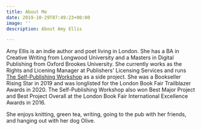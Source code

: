 ```yaml
---
title: About Me
date: 2019-10-29T07:49:23+00:00
image: ''
description: About Amy Ellis

---
```

Amy Ellis is an indie author and poet living in London. She has a BA in Creative Writing from Longwood University and a Masters in Digital Publishing from Oxford Brookes University. She currently works as the Rights and Licening Manager at Publishers' Licensing Services and runs [The Self-Publishing Workshop](http://www.selfpubworkshop.com) as a side project. She was a Bookseller Rising Star in 2019 and was longlisted for the London Book Fair Trailblazer Awards in 2020. The Self-Publishing Workshop also won Best Major Project and Best Project Overall at the London Book Fair International Excellence Awards in 2016. 

She enjoys knitting, green tea, writing, going to the pub with her friends, and hanging out with her dog Olive.